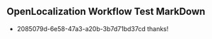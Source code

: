 ## OpenLocalization Workflow Test MarkDown
* 2085079d-6e58-47a3-a20b-3b7d71bd37cd 
thanks!<!--HONumber=Mar16_HO2-->
